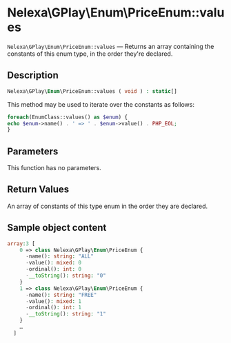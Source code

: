 # Nelexa\GPlay\Enum\PriceEnum::values
`Nelexa\GPlay\Enum\PriceEnum::values` — Returns an array containing the constants of this enum type, in the order they're declared.

## Description
```php
Nelexa\GPlay\Enum\PriceEnum::values ( void ) : static[]
```
This method may be used to iterate over the constants as follows:

```php
foreach(EnumClass::values() as $enum) {
echo $enum->name() . ' => ' . $enum->value() . PHP_EOL;
}
```

## Parameters
This function has no parameters.

## Return Values
An array of constants of this type enum in the order they are declared.

## Sample object content
```php
array:3 [
    0 => class Nelexa\GPlay\Enum\PriceEnum {
      -name(): string: "ALL"
      -value(): mixed: 0
      -ordinal(): int: 0
      -__toString(): string: "0"
    }
    1 => class Nelexa\GPlay\Enum\PriceEnum {
      -name(): string: "FREE"
      -value(): mixed: 1
      -ordinal(): int: 1
      -__toString(): string: "1"
    }
    …
  ]
```
